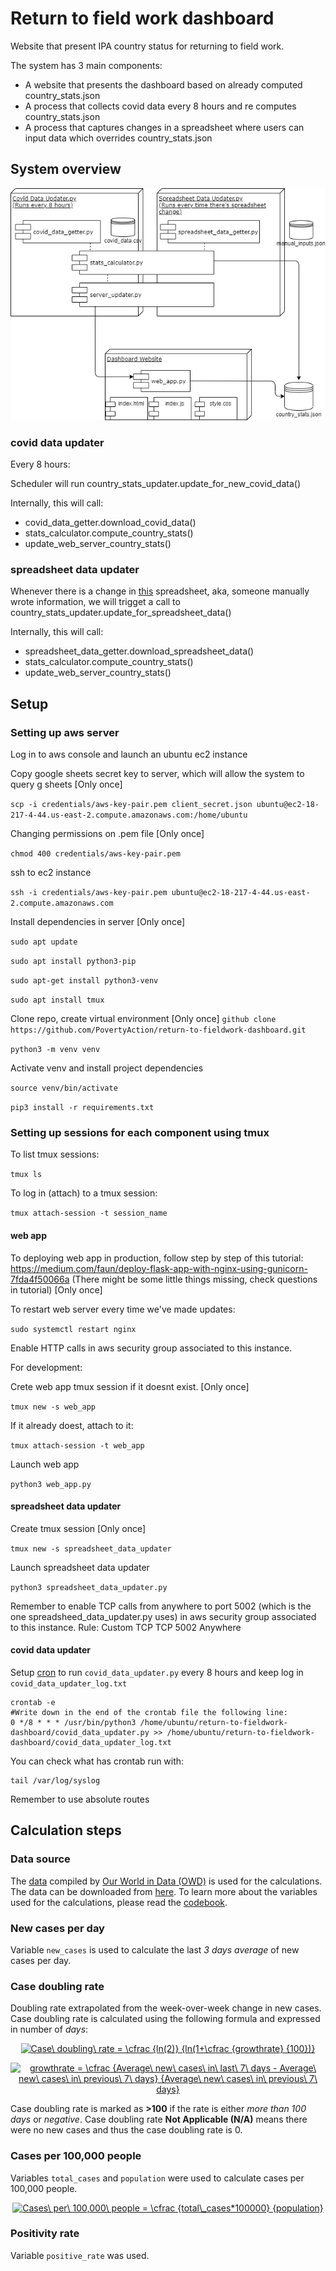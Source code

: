 # Return to field work dashboard

Website that present IPA country status for returning to field work.

The system has 3 main components:

* A website that presents the dashboard based on already computed country_stats.json
* A process that collects covid data every 8 hours and re computes country_stats.json
* A process that captures changes in a spreadsheet where users can input data which overrides country_stats.json

## System overview

![](system_components_diagram.png)

### covid data updater

Every 8 hours:

Scheduler will run country_stats_updater.update_for_new_covid_data()

Internally, this will call:

- covid_data_getter.download_covid_data()
- stats_calculator.compute_country_stats()
- update_web_server_country_stats()

### spreadsheet data updater

Whenever there is a change in [this](https://docs.google.com/spreadsheets/d/1xvFTrmbjrJbYDHKej_AsEcCWEwsM7JCGxCdzYPZRQgk/edit#gid=1855212233) spreadsheet, aka, someone manually wrote information, we will trigget a call to country_stats_updater.update_for_spreadsheet_data()

Internally, this will call:

- spreadsheet_data_getter.download_spreadsheet_data()
- stats_calculator.compute_country_stats()
- update_web_server_country_stats()

## Setup

### Setting up aws server

Log in to aws console and launch an ubuntu ec2 instance

Copy google sheets secret key to server, which will allow the system to query g sheets
[Only once]

`scp -i credentials/aws-key-pair.pem client_secret.json ubuntu@ec2-18-217-4-44.us-east-2.compute.amazonaws.com:/home/ubuntu`

Changing permissions on .pem file
[Only once]

`chmod 400 credentials/aws-key-pair.pem`

ssh to ec2 instance

`ssh -i credentials/aws-key-pair.pem ubuntu@ec2-18-217-4-44.us-east-2.compute.amazonaws.com`

Install dependencies in server
[Only once]

`sudo apt update`

`sudo apt install python3-pip`

`sudo apt-get install python3-venv`

`sudo apt install tmux`

Clone repo, create virtual environment
[Only once]
`github clone https://github.com/PovertyAction/return-to-fieldwork-dashboard.git`

`python3 -m venv venv`

Activate venv and install project dependencies

`source venv/bin/activate`

`pip3 install -r requirements.txt`

### Setting up sessions for each component using tmux

To list tmux sessions:

`tmux ls`

To log in (attach) to a tmux session:

`tmux attach-session -t session_name`	

#### web app

To deploying web app in production, follow step by step of this tutorial:
https://medium.com/faun/deploy-flask-app-with-nginx-using-gunicorn-7fda4f50066a
(There might be some little things missing, check questions in tutorial)
[Only once]

To restart web server every time we've made updates:

`sudo systemctl restart nginx`

Enable HTTP calls in aws security group associated to this instance.

For development:

Crete web app tmux session if it doesnt exist.
[Only once]

`tmux new -s web_app`

If it already doest, attach to it:

`tmux attach-session -t web_app`

Launch web app

`python3 web_app.py`

#### spreadsheet data updater

Create tmux session
[Only once]

`tmux new -s spreadsheet_data_updater`

Launch spreadsheet data updater

`python3 spreadsheet_data_updater.py`

Remember to enable TCP calls from anywhere to port 5002 (which is the one spreadsheed_data_updater.py uses) in aws security group associated to this instance.
Rule: Custom TCP TCP 5002 Anywhere

#### covid data updater

Setup [cron](https://opensource.com/article/17/11/how-use-cron-linux) to run `covid_data_updater.py` every 8 hours and keep log in `covid_data_updater_log.txt`

```
crontab -e
#Write down in the end of the crontab file the following line:
0 */8 * * * /usr/bin/python3 /home/ubuntu/return-to-fieldwork-dashboard/covid_data_updater.py >> /home/ubuntu/return-to-fieldwork-dashboard/covid_data_updater_log.txt
```
You can check what has crontab run with:
```
tail /var/log/syslog
```
Remember to use absolute routes


## Calculation steps
<!-- https://www.codecogs.com/latex/eqneditor.php -->

### Data source
The [data](https://github.com/owid/covid-19-data/tree/master/public/data) compiled by [Our World in Data (OWD)](https://ourworldindata.org/covid-cases) is used for the calculations. The data can be downloaded from [here](https://covid.ourworldindata.org/data/owid-covid-data.csv). To learn more about the variables used for the calculations, please read the [codebook](https://github.com/owid/covid-19-data/blob/master/public/data/owid-covid-codebook.csv).


### New cases per day
Variable ``new_cases`` is used to calculate the last _3 days average_ of new cases per day. 

### Case doubling rate
Doubling rate extrapolated from the week-over-week change in new cases. Case doubling rate is calculated using the following formula and expressed in number of _days_:

<p style="text-align:center"><a href="https://www.codecogs.com/eqnedit.php?latex=\bg_white&space;Case\&space;doubling\&space;rate&space;=&space;\cfrac&space;{ln(2)}&space;{ln(1&plus;\cfrac&space;{growthrate}&space;{100})}" target="_blank"><img src="https://latex.codecogs.com/gif.latex?\bg_white&space;Case\&space;doubling\&space;rate&space;=&space;\cfrac&space;{ln(2)}&space;{ln(1&plus;\cfrac&space;{growthrate}&space;{100})}" title="Case\ doubling\ rate = \cfrac {ln(2)} {ln(1+\cfrac {growthrate} {100})}" /></a></p>

<p style="text-align:center"><a href="https://www.codecogs.com/eqnedit.php?latex=\bg_white&space;growthrate&space;=&space;\cfrac&space;{Average\&space;new\&space;cases\&space;in\&space;last\&space;7\&space;days&space;-&space;Average\&space;new\&space;cases\&space;in\&space;previous\&space;7\&space;days}&space;{Average\&space;new\&space;cases\&space;in\&space;previous\&space;7\&space;days}" target="_blank"><img src="https://latex.codecogs.com/gif.latex?\bg_white&space;growthrate&space;=&space;\cfrac&space;{Average\&space;new\&space;cases\&space;in\&space;last\&space;7\&space;days&space;-&space;Average\&space;new\&space;cases\&space;in\&space;previous\&space;7\&space;days}&space;{Average\&space;new\&space;cases\&space;in\&space;previous\&space;7\&space;days}" title="growthrate = \cfrac {Average\ new\ cases\ in\ last\ 7\ days - Average\ new\ cases\ in\ previous\ 7\ days} {Average\ new\ cases\ in\ previous\ 7\ days}" /></a></p>

Case doubling rate is marked as __>100__ if the rate is either _more than 100 days_ or _negative_. Case doubling rate __Not Applicable (N/A)__ means there were no new cases and thus the case doubling rate is 0.

### Cases per 100,000 people
Variables ``total_cases`` and ``population`` were used to calculate cases per 100,000 people.

<p style="text-align:center"><a href="https://www.codecogs.com/eqnedit.php?latex=\bg_white&space;Cases\&space;per\&space;100,000\&space;people&space;=&space;\cfrac&space;{total\_cases*100000}&space;{population}" target="_blank"><img src="https://latex.codecogs.com/gif.latex?\bg_white&space;Cases\&space;per\&space;100,000\&space;people&space;=&space;\cfrac&space;{total\_cases*100000}&space;{population}" title="Cases\ per\ 100,000\ people = \cfrac {total\_cases*100000} {population}" /></a></p>

### Positivity rate
Variable ``positive_rate`` was used.